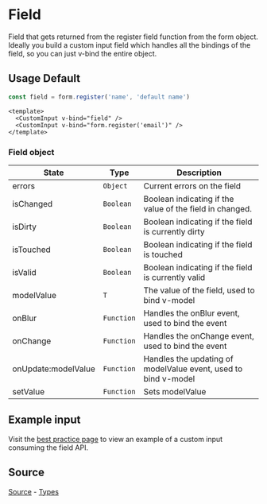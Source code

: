 # Field

Field that gets returned from the register field function from the form object. Ideally you build a custom input field which handles all the bindings of the field, so you can just v-bind the entire object.

## Usage Default

```ts
const field = form.register('name', 'default name')
```

```vue
<template>
  <CustomInput v-bind="field" />
  <CustomInput v-bind="form.register('email')" />
</template>
```

### Field object

| State           | Type      | Description                                                       |
| --------------- | --------- | ----------------------------------------------------------------- |
| errors        | `Object` | Current errors on the field                              |
| isChanged    | `Boolean`  | Boolean indicating if the value of the field in changed.     |
| isDirty | `Boolean` | Boolean indicating if the field is currently dirty |
| isTouched | `Boolean` | Boolean indicating if the field is touched |
| isValid | `Boolean` | Boolean indicating if the field is currently valid |
| modelValue | `T`| The value of the field, used to bind v-model |
| onBlur | `Function` | Handles the onBlur event, used to bind the event |
| onChange | `Function` | Handles the onChange event, used to bind the event |
| onUpdate:modelValue | `Function` | Handles the updating of modelValue event, used to bind v-model|
| setValue | `Function` | Sets modelValue |

## Example input

Visit the [best practice page](../guide/best-practice#custom-input) to view an example of a custom input consuming the field API.

## Source

[Source](https://github.com/wouterlms/forms/blob/main/src/composables/useForm.ts) - [Types](https://github.com/wouterlms/forms/blob/main/src/types/form.type.ts)